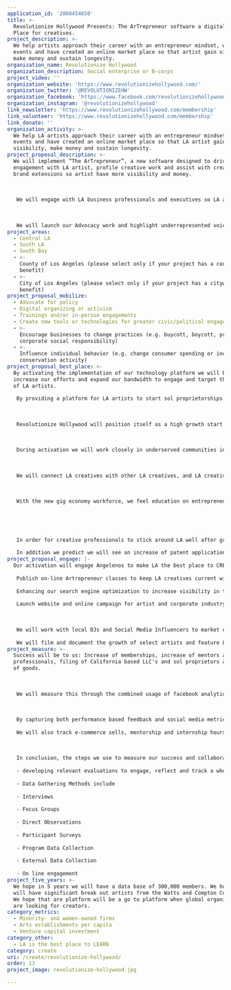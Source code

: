 ```yaml
---
application_id: '2068454650'
title: >-
  Revolutionize Hollywood Presents: The ArTrepreneur software a digital Market
  Place for creatives.
project_description: >-
  We help artists approach their career with an entrepreneur mindset, we host
  events and have created an online market place so that artist gain visibility,
  make money and sustain longevity.
organization_name: Revolutionize Hollywood
organization_description: Social enterprise or B-corps
project_video: ''
organization_website: 'https://www.revolutionizehollywood.com/'
organization_twitter: '@REVOLUTIONIZEHW'
organization_facebook: 'https://www.facebook.com/revolutionizehollywood'
organization_instagram: '@revolutionizehollywood'
link_newsletter: 'https://www.revolutionizehollywood.com/membership'
link_volunteer: 'https://www.revolutionizehollywood.com/membership'
link_donate: ''
organization_activity: >-
  We help LA artists approach their career with an entrepreneur mindset, we host
  events and have created an online market place so that LA artist gain
  visibility, make money and sustain longevity.
project_proposal_description: >-
  We will implement “The ArTrepreneur”, a new software designed to drive
  engagement with LA artist, profile creative work and assist with creating
  brand extensions so artist have more visibility and money.
   
   
   
   We will engage with LA business professionals and executives so LA artists have ongoing opportunity to get direct mentorship.
   
   
   
   We will launch our Advocacy work and highlight underrepresented voices including LA women artists and LA artists from underserved communities.
project_areas:
  - Central LA
  - South LA
  - South Bay
  - >-
    County of Los Angeles (please select only if your project has a countywide
    benefit)
  - >-
    City of Los Angeles (please select only if your project has a citywide
    benefit)
project_proposal_mobilize:
  - Advocate for policy
  - Digital organizing or activism
  - Trainings and/or in-person engagements
  - Create new tools or technologies for greater civic/political engagement
  - >-
    Encourage businesses to change practices (e.g. buycott, boycott, promote
    corporate social responsibility)
  - >-
    Influence individual behavior (e.g. change consumer spending or increase
    conservation activity)
project_proposal_best_place: >-
  By activating the implementation of our technology platform we will be able to
  increase our efforts and expand our bandwidth to engage and target thousands
  of LA artists. 
   
   By providing a platform for LA artists to start sol proprietorships and become a strong entrepreneur force, we will directly influence arts establishtments in LA and venture capitalist will be attracted to our technology and our market place of thriving LA artists. 
   
   
   
   Revolutionize Hollywood will position itself as a high growth start up and an incubator of fast growing LA creative companies. 
   
   
   
   During activation we will work closely in underserved communities including Watts, Willowbrook and Compton to begin to provide education on how to enter in the creative sector in LA. In addition we will curate minority and women owned creative firms to fuel economic growth amongst artist in these areas. This will result in healthy, equitable and creative communities and tackle the income inequality in LA. 
   
   
   
   We will connect LA creatives with other LA creatives, and LA creatives with LA industry professionals to help provide real opportunities for visibility for future jobs. We also will use this activation as a platform to bridge social gaps 
   
   
   
   With the new gig economy workforce, we feel education on entrepreneurship and mentorship specifically targeted for artists is essential to making LA a better place to create. 
   
   
   
   
   
   In order for creative professionals to stick around LA well after graduation, LA students must be given real life tools to manage expectations while in school. Our ArTrepreneur curriculum, will focus on developing a sustainable clear career path and will teach artist how to approach their careers with an entrepreneurial mindset so that they grow with structure, increase earning potential and sustain longevity in the creative sectors.
   
   In addition we predict we will see an increase of patent applications, small business and sol propriertor firms opening.
project_proposal_engage: |-
  Our activation will engage Angelenos to make LA the best place to CREATE by:
   
   Publish on-line Artrepreneur classes to keep LA creatives current with industry trends and hands on training for the creative workforce
   
   Enhancing our search engine optimization to increase visibility in the mainstream marketplace. 
   
   Launch website and online campaign for artist and corporate industry partners to attend high profile and local LA based concerts and events. 
   
    
   
   We will work with local DJs and Social Media Influencers to market our software 
   
   We will film and document the growth of select artists and feature LA artists vignettes on social media.
project_measure: >-
  Success will be to us: Increase of memberships, increase of mentors and
  professionals, filing of California based LLC's and sol proprietors and sells
  of goods.
   
   
   
   We will measure this through the combined usage of facebook analytics, survey monkey, testimonials, qualitative and quantitative data to track the project, active users and community supporters. 
   
   
   
   By capturing both performance based feedback and social media metrics our strategic analysis will help us gain a deep understanding of how our software impacts the livelihood of creative LA artists. 
   
   We will also track e-commerce sells, mentorship and internship hours.
   
    
   
   In conclusion, the steps we use to measure our success and collaborations are as follows:
   
   - developing relevant evaluations to engage, reflect and track a wholistic LA artist lifestyle
   
   - Data Gathering Methods include
   
   - Interviews
   
   - Focus Groups
   
   - Direct Observations
   
   - Participant Surveys
   
   - Program Data Collection
   
   - External Data Collection
   
   - On line engagement
project_five_years: >-
  We hope in 5 years we will have a data base of 300,000 members. We hope we
  will have significant break out artists from the Watts and Compton Community.
  We hope that are platform will be a go to platform when global organizations
  are looking for creators.
category_metrics:
  - Minority- and women-owned firms
  - Arts establishments per capita
  - Venture capital investment
category_other:
  - LA is the best place to LEARN
category: create
uri: /create/revolutionize-hollywood/
order: 13
project_image: revolutionize-hollywood.jpg

---
```


